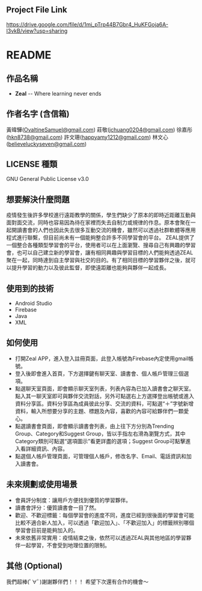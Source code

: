 ## Project File Link
https://drive.google.com/file/d/1mj_pTrp44B7Gbr4_HuKFGoja6A-I3vkB/view?usp=sharing

# README


## 作品名稱
- **Zeal**
-- Where learning never ends


## 作者名字 (含信箱)
黃暐驊(OvaltineSamuel@gmail.com)
莊敬(jchuang0204@gmail.com)
徐嘉彤(hkn8738@gmail.com)
許文珊(happyamy1212@gmail.com)
林文心(believeluckyseven@gmail.com)



## LICENSE 種類
GNU General Public License v3.0


## 想要解決什麼問題
疫情發生後許多學校進行遠距教學的關係，學生們缺少了原本的即時近距離互動與面對面交流，同時也容易因為待在家裡而失去自制力或規律的作息。原本會聚在一起開讀書會的人們也因此失去很多互動交流的機會，雖然可以透過社群軟體等應用程式進行聯繫，但目前尚未有一個能夠整合許多不同學習會的平台。
ZEAL提供了一個整合各種類型學習會的平台，使用者可以在上面瀏覽、搜尋自己有興趣的學習會，也可以自己建立新的學習會，讓有相同興趣與學習目標的人們能夠透過ZEAL聚在一起，同時達到自主學習與社交的目的。有了相同目標的學習夥伴之後，就可以提升學習的動力以及彼此監督，即使遠距離也能夠與夥伴一起成長。


## 使用到的技術
* Android Studio
* Firebase
* Java
* XML


## 如何使用
* 打開Zeal APP，進入登入註冊頁面，此登入帳號為Firebase內定使用gmail帳號。
* 登入後即會進入首頁，下方選擇鍵有聊天室、讀書會、個人帳戶管理三個選項。
* 點選聊天室頁面，即會顯示聊天室列表，列表內容為已加入讀書會之聊天室。點入其一聊天室即可與夥伴交流對話，另外可點選右上方選擇登出帳號或進入資料分享區。資料分享區為成員彼此分享、交流的資料，可點選“＋”字號新增資料，輸入所想要分享的主題、標題及內容，喜歡的內容可給夥伴們一顆愛心。
* 點選讀書會頁面，即會顯示讀書會列表，由上往下方分別為Trending Group、Category和Suggest Group，皆以手指左右滑為瀏覽方式，其中Category類別可點選“選項圖示”看更詳盡的選項；Suggest Group可點擊進入看詳細資訊、內容。
* 點選個人帳戶管理頁面，可管理個人帳戶，修改名字、Email、電話資訊和加入讀書會。


## 未來規劃或使用場景
* 會員評分制度：讓用戶方便找到優質的學習夥伴。
* 讀書會評分：優質讀書會一目了然。
* 歡迎、不歡迎標籤：每個學習會的進度不同，進度已經到很後面的學習會可能比較不適合新人加入，可以透過「歡迎加入」、「不歡迎加入」的標籤辨別哪個學習會目前是能夠加入的。
* 未來依舊非常實用：疫情結束之後，依然可以透過ZEAL與其他地區的學習夥伴一起學習，不會受到地理位置的限制。


## 其他 (Optional)
我們超棒(ﾟ∀ﾟ)謝謝夥伴們！！！
希望下次還有合作的機會～
